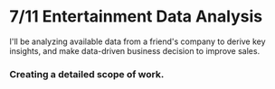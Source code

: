 # 7/11 Entertainment Data Analysis
 I'll be analyzing available data from a friend's company to derive key insights, and make data-driven business decision to improve sales.
 
 ### Creating  a detailed scope of work.
